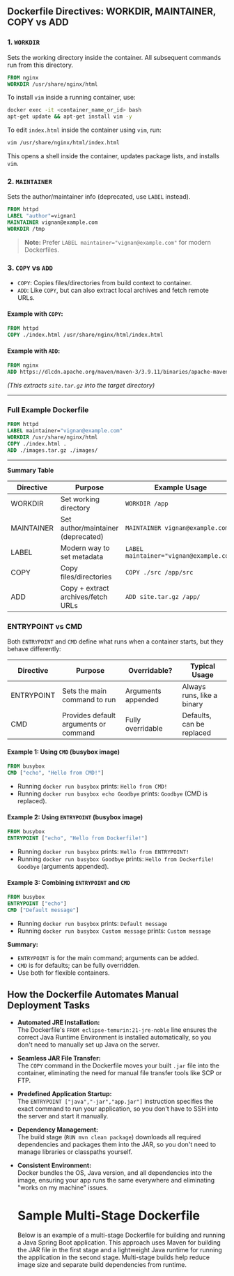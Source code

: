 ## Dockerfile Directives: WORKDIR, MAINTAINER, COPY vs ADD

### 1. `WORKDIR`
Sets the working directory inside the container. All subsequent commands run from this directory.

```Dockerfile
FROM nginx
WORKDIR /usr/share/nginx/html
```
To install `vim` inside a running container, use:

```bash
docker exec -it <container_name_or_id> bash
apt-get update && apt-get install vim -y
```
To edit `index.html` inside the container using `vim`, run:

```bash
vim /usr/share/nginx/html/index.html
```
This opens a shell inside the container, updates package lists, and installs `vim`.
### 2. `MAINTAINER`
Sets the author/maintainer info (deprecated, use `LABEL` instead).

```Dockerfile
FROM httpd
LABEL "author"=vignan1
MAINTAINER vignan@example.com
WORKDIR /tmp
```

> **Note:** Prefer `LABEL maintainer="vignan@example.com"` for modern Dockerfiles.

### 3. `COPY` vs `ADD`
- `COPY`: Copies files/directories from build context to container.
- `ADD`: Like `COPY`, but can also extract local archives and fetch remote URLs.

#### Example with `COPY`:
```Dockerfile
FROM httpd
COPY ./index.html /usr/share/nginx/html/index.html
```

#### Example with `ADD`:
```Dockerfile
FROM nginx
ADD https://dlcdn.apache.org/maven/maven-3/3.9.11/binaries/apache-maven-3.9.11-bin.tar.gz /opt
```
*(This extracts `site.tar.gz` into the target directory)*

---

### Full Example Dockerfile

```Dockerfile
FROM httpd
LABEL maintainer="vignan@example.com"
WORKDIR /usr/share/nginx/html
COPY ./index.html .
ADD ./images.tar.gz ./images/
```

---

**Summary Table**

| Directive   | Purpose                                      | Example Usage                        |
|-------------|----------------------------------------------|--------------------------------------|
| WORKDIR     | Set working directory                        | `WORKDIR /app`                       |
| MAINTAINER  | Set author/maintainer (deprecated)           | `MAINTAINER vignan@example.com`      |
| LABEL       | Modern way to set metadata                   | `LABEL maintainer="vignan@example.com"` |
| COPY        | Copy files/directories                       | `COPY ./src /app/src`                |
| ADD         | Copy + extract archives/fetch URLs           | `ADD site.tar.gz /app/`              |

### ENTRYPOINT vs CMD

Both `ENTRYPOINT` and `CMD` define what runs when a container starts, but they behave differently:

| Directive    | Purpose                                   | Overridable?         | Typical Usage                |
|--------------|-------------------------------------------|----------------------|------------------------------|
| ENTRYPOINT   | Sets the main command to run              | Arguments appended   | Always runs, like a binary   |
| CMD          | Provides default arguments or command     | Fully overridable    | Defaults, can be replaced    |

#### Example 1: Using `CMD` (busybox image)

```Dockerfile
FROM busybox
CMD ["echo", "Hello from CMD!"]
```
- Running `docker run busybox` prints: `Hello from CMD!`
- Running `docker run busybox echo Goodbye` prints: `Goodbye` (CMD is replaced).

#### Example 2: Using `ENTRYPOINT` (busybox image)

```Dockerfile
FROM busybox
ENTRYPOINT ["echo", "Hello from Dockerfile!"]
```
- Running `docker run busybox` prints: `Hello from ENTRYPOINT!`
- Running `docker run busybox Goodbye` prints: `Hello from Dockerfile! Goodbye` (arguments appended).

#### Example 3: Combining `ENTRYPOINT` and `CMD`

```Dockerfile
FROM busybox
ENTRYPOINT ["echo"]
CMD ["Default message"]
```
- Running `docker run busybox` prints: `Default message`
- Running `docker run busybox Custom message` prints: `Custom message`

**Summary:**  
- `ENTRYPOINT` is for the main command; arguments can be added.
- `CMD` is for defaults; can be fully overridden.
- Use both for flexible containers.

## How the Dockerfile Automates Manual Deployment Tasks

- **Automated JRE Installation:**  
  The Dockerfile's `FROM eclipse-temurin:21-jre-noble` line ensures the correct Java Runtime Environment is installed automatically, so you don't need to manually set up Java on the server.

- **Seamless JAR File Transfer:**  
  The `COPY` command in the Dockerfile moves your built `.jar` file into the container, eliminating the need for manual file transfer tools like SCP or FTP.

- **Predefined Application Startup:**  
  The `ENTRYPOINT ["java","-jar","app.jar"]` instruction specifies the exact command to run your application, so you don't have to SSH into the server and start it manually.

- **Dependency Management:**  
  The build stage (`RUN mvn clean package`) downloads all required dependencies and packages them into the JAR, so you don't need to manage libraries or classpaths yourself.

- **Consistent Environment:**  
  Docker bundles the OS, Java version, and all dependencies into the image, ensuring your app runs the same everywhere and eliminating "works on my machine" issues.

  # Sample Multi-Stage Dockerfile
  Below is an example of a multi-stage Dockerfile for building and running a Java Spring Boot application. This approach uses Maven for building the JAR file in the first stage and a lightweight Java runtime for running the application in the second stage. Multi-stage builds help reduce image size and separate build dependencies from runtime.


